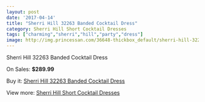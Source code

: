 ```yaml
---
layout: post
date: '2017-04-14'
title: "Sherri Hill 32263 Banded Cocktail Dress"
category: Sherri Hill Short Cocktail Dresses
tags: ["charming","sherri","hill","party","dress"]
image: http://img.princessan.com/36648-thickbox_default/sherri-hill-32263-banded-cocktail-dress.jpg
---
```

Sherri Hill 32263 Banded Cocktail Dress

On Sales: **$289.99**
<a href="https://www.princessan.com/en/17141-sherri-hill-32263-banded-cocktail-dress.html"><amp-img layout="responsive" width="600" height="600" src="//img.princessan.com/36648-thickbox_default/sherri-hill-32263-banded-cocktail-dress.jpg" alt="Sherri Hill 32263 Banded Cocktail Dress 0" /></a>
<a href="https://www.princessan.com/en/17141-sherri-hill-32263-banded-cocktail-dress.html"><amp-img layout="responsive" width="600" height="600" src="//img.princessan.com/36652-thickbox_default/sherri-hill-32263-banded-cocktail-dress.jpg" alt="Sherri Hill 32263 Banded Cocktail Dress 1" /></a>
<a href="https://www.princessan.com/en/17141-sherri-hill-32263-banded-cocktail-dress.html"><amp-img layout="responsive" width="600" height="600" src="//img.princessan.com/36651-thickbox_default/sherri-hill-32263-banded-cocktail-dress.jpg" alt="Sherri Hill 32263 Banded Cocktail Dress 2" /></a>
<a href="https://www.princessan.com/en/17141-sherri-hill-32263-banded-cocktail-dress.html"><amp-img layout="responsive" width="600" height="600" src="//img.princessan.com/36650-thickbox_default/sherri-hill-32263-banded-cocktail-dress.jpg" alt="Sherri Hill 32263 Banded Cocktail Dress 3" /></a>
<a href="https://www.princessan.com/en/17141-sherri-hill-32263-banded-cocktail-dress.html"><amp-img layout="responsive" width="600" height="600" src="//img.princessan.com/36649-thickbox_default/sherri-hill-32263-banded-cocktail-dress.jpg" alt="Sherri Hill 32263 Banded Cocktail Dress 4" /></a>

Buy it: [Sherri Hill 32263 Banded Cocktail Dress](https://www.princessan.com/en/17141-sherri-hill-32263-banded-cocktail-dress.html "Sherri Hill 32263 Banded Cocktail Dress")

View more: [Sherri Hill Short Cocktail Dresses](https://www.princessan.com/en/144- "Sherri Hill Short Cocktail Dresses")